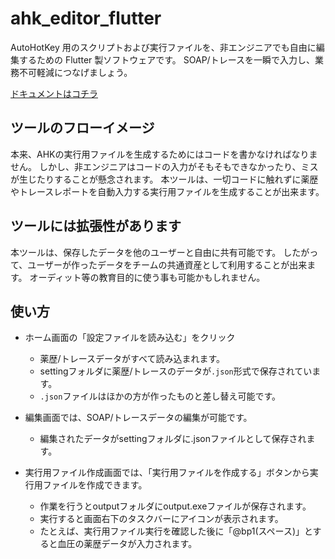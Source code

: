 # ahk_editor_flutter
AutoHotKey 用のスクリプトおよび実行ファイルを、非エンジニアでも自由に編集するための Flutter 製ソフトウェアです。
SOAP/トレースを一瞬で入力し、業務不可軽減につなげましょう。

[ドキュメントはコチラ](https://obutora.github.io/ahk_editer_flutter/docs/intro)

## ツールのフローイメージ
本来、AHKの実行用ファイルを生成するためにはコードを書かなければなりません。 しかし、非エンジニアはコードの入力がそもそもできなかったり、ミスが生じたりすることが懸念されます。 本ツールは、一切コードに触れずに薬歴やトレースレポートを自動入力する実行用ファイルを生成することが出来ます。


## ツールには拡張性があります
本ツールは、保存したデータを他のユーザーと自由に共有可能です。
したがって、ユーザーが作ったデータをチームの共通資産として利用することが出来ます。
オーディット等の教育目的に使う事も可能かもしれません。

## 使い方
 - ホーム画面の「設定ファイルを読み込む」をクリック
   -  薬歴/トレースデータがすべて読み込まれます。 
   -  settingフォルダに薬歴/トレースのデータが`.json`形式で保存されています。
   - `.json`ファイルはほかの方が作ったものと差し替え可能です。

 - 編集画面では、SOAP/トレースデータの編集が可能です。
   -  編集されたデータがsettingフォルダに.jsonファイルとして保存されます。

 - 実行用ファイル作成画面では、「実行用ファイルを作成する」ボタンから実行用ファイルを作成できます。 
   - 作業を行うとoutputフォルダにoutput.exeファイルが保存されます。
   - 実行すると画面右下のタスクバーにアイコンが表示されます。
   - たとえば、実行用ファイル実行を確認した後に「@bp1(スペース)」とすると血圧の薬歴データが入力されます。


